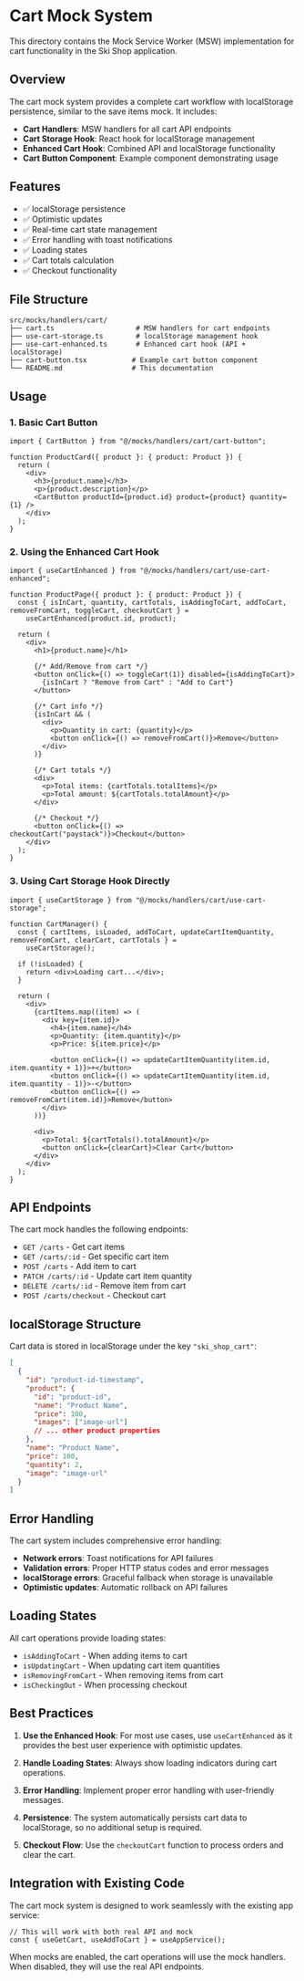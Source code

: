# Cart Mock System

This directory contains the Mock Service Worker (MSW) implementation for cart functionality in the Ski Shop application.

## Overview

The cart mock system provides a complete cart workflow with localStorage persistence, similar to the save items mock. It includes:

- **Cart Handlers**: MSW handlers for all cart API endpoints
- **Cart Storage Hook**: React hook for localStorage management
- **Enhanced Cart Hook**: Combined API and localStorage functionality
- **Cart Button Component**: Example component demonstrating usage

## Features

- ✅ localStorage persistence
- ✅ Optimistic updates
- ✅ Real-time cart state management
- ✅ Error handling with toast notifications
- ✅ Loading states
- ✅ Cart totals calculation
- ✅ Checkout functionality

## File Structure

```
src/mocks/handlers/cart/
├── cart.ts                    # MSW handlers for cart endpoints
├── use-cart-storage.ts        # localStorage management hook
├── use-cart-enhanced.ts       # Enhanced cart hook (API + localStorage)
├── cart-button.tsx           # Example cart button component
└── README.md                 # This documentation
```

## Usage

### 1. Basic Cart Button

```tsx
import { CartButton } from "@/mocks/handlers/cart/cart-button";

function ProductCard({ product }: { product: Product }) {
  return (
    <div>
      <h3>{product.name}</h3>
      <p>{product.description}</p>
      <CartButton productId={product.id} product={product} quantity={1} />
    </div>
  );
}
```

### 2. Using the Enhanced Cart Hook

```tsx
import { useCartEnhanced } from "@/mocks/handlers/cart/use-cart-enhanced";

function ProductPage({ product }: { product: Product }) {
  const { isInCart, quantity, cartTotals, isAddingToCart, addToCart, removeFromCart, toggleCart, checkoutCart } =
    useCartEnhanced(product.id, product);

  return (
    <div>
      <h1>{product.name}</h1>

      {/* Add/Remove from cart */}
      <button onClick={() => toggleCart(1)} disabled={isAddingToCart}>
        {isInCart ? "Remove from Cart" : "Add to Cart"}
      </button>

      {/* Cart info */}
      {isInCart && (
        <div>
          <p>Quantity in cart: {quantity}</p>
          <button onClick={() => removeFromCart()}>Remove</button>
        </div>
      )}

      {/* Cart totals */}
      <div>
        <p>Total items: {cartTotals.totalItems}</p>
        <p>Total amount: ${cartTotals.totalAmount}</p>
      </div>

      {/* Checkout */}
      <button onClick={() => checkoutCart("paystack")}>Checkout</button>
    </div>
  );
}
```

### 3. Using Cart Storage Hook Directly

```tsx
import { useCartStorage } from "@/mocks/handlers/cart/use-cart-storage";

function CartManager() {
  const { cartItems, isLoaded, addToCart, updateCartItemQuantity, removeFromCart, clearCart, cartTotals } =
    useCartStorage();

  if (!isLoaded) {
    return <div>Loading cart...</div>;
  }

  return (
    <div>
      {cartItems.map((item) => (
        <div key={item.id}>
          <h4>{item.name}</h4>
          <p>Quantity: {item.quantity}</p>
          <p>Price: ${item.price}</p>

          <button onClick={() => updateCartItemQuantity(item.id, item.quantity + 1)}>+</button>
          <button onClick={() => updateCartItemQuantity(item.id, item.quantity - 1)}>-</button>
          <button onClick={() => removeFromCart(item.id)}>Remove</button>
        </div>
      ))}

      <div>
        <p>Total: ${cartTotals().totalAmount}</p>
        <button onClick={clearCart}>Clear Cart</button>
      </div>
    </div>
  );
}
```

## API Endpoints

The cart mock handles the following endpoints:

- `GET /carts` - Get cart items
- `GET /carts/:id` - Get specific cart item
- `POST /carts` - Add item to cart
- `PATCH /carts/:id` - Update cart item quantity
- `DELETE /carts/:id` - Remove item from cart
- `POST /carts/checkout` - Checkout cart

## localStorage Structure

Cart data is stored in localStorage under the key `"ski_shop_cart"`:

```json
[
  {
    "id": "product-id-timestamp",
    "product": {
      "id": "product-id",
      "name": "Product Name",
      "price": 100,
      "images": ["image-url"]
      // ... other product properties
    },
    "name": "Product Name",
    "price": 100,
    "quantity": 2,
    "image": "image-url"
  }
]
```

## Error Handling

The cart system includes comprehensive error handling:

- **Network errors**: Toast notifications for API failures
- **Validation errors**: Proper HTTP status codes and error messages
- **localStorage errors**: Graceful fallback when storage is unavailable
- **Optimistic updates**: Automatic rollback on API failures

## Loading States

All cart operations provide loading states:

- `isAddingToCart` - When adding items to cart
- `isUpdatingCart` - When updating cart item quantities
- `isRemovingFromCart` - When removing items from cart
- `isCheckingOut` - When processing checkout

## Best Practices

1. **Use the Enhanced Hook**: For most use cases, use `useCartEnhanced` as it provides the best user experience with optimistic updates.

2. **Handle Loading States**: Always show loading indicators during cart operations.

3. **Error Handling**: Implement proper error handling with user-friendly messages.

4. **Persistence**: The system automatically persists cart data to localStorage, so no additional setup is required.

5. **Checkout Flow**: Use the `checkoutCart` function to process orders and clear the cart.

## Integration with Existing Code

The cart mock system is designed to work seamlessly with the existing app service:

```tsx
// This will work with both real API and mock
const { useGetCart, useAddToCart } = useAppService();
```

When mocks are enabled, the cart operations will use the mock handlers. When disabled, they will use the real API endpoints.
